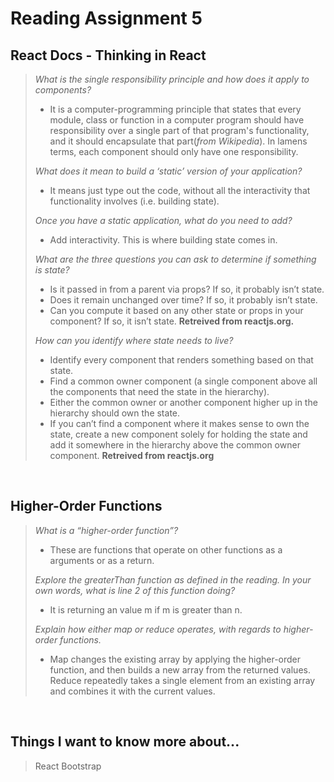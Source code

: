 # Reading Assignment 5

## React Docs - Thinking in React

>*What is the single responsibility principle and how does it apply to components?*
> - It is a computer-programming principle that states that every module, class or function in a computer program should have responsibility over a single part of that program's functionality, and it should encapsulate that part(*from Wikipedia*). In lamens terms, each component should only have one responsibility.
>
>*What does it mean to build a ‘static’ version of your application?*
> - It means just type out the code, without all the interactivity that functionality involves (i.e. building state).
>
>*Once you have a static application, what do you need to add?*
> - Add interactivity. This is where building state comes in.
>
>*What are the three questions you can ask to determine if something is state?*
> - Is it passed in from a parent via props? If so, it probably isn’t state.
> - Does it remain unchanged over time? If so, it probably isn’t state.
> - Can you compute it based on any other state or props in your component? If so, it isn’t state.
>**Retreived from reactjs.org.**
>
>*How can you identify where state needs to live?*
> - Identify every component that renders something based on that state.
> - Find a common owner component (a single component above all the components that need the state in the hierarchy).
> - Either the common owner or another component higher up in the hierarchy should own the state.
> - If you can’t find a component where it makes sense to own the state, create a new component solely for holding the state and add it somewhere in the hierarchy above the common owner component.
**Retreived from reactjs.org**

<br/>

## Higher-Order Functions

>*What is a “higher-order function”?*
> - These are functions that operate on other functions as a arguments or as a return.
>
>*Explore the greaterThan function as defined in the reading. In your own words, what is line 2 of this function doing?*
> - It is returning an value m if m is greater than n. 
>
>*Explain how either map or reduce operates, with regards to higher-order functions.*
> - Map changes the existing array by applying the higher-order function, and then builds a new array from the returned values. Reduce repeatedly takes a single element from an existing array and combines it with the current values.

<br/>

## Things I want to know more about...

>React Bootstrap